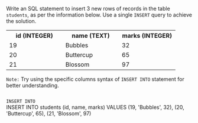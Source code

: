 Write an SQL statement to insert 3 new rows of records in the table `students`, as per the information below. Use a single `INSERT` query to achieve the solution.

<table>
    <tr>
        <th width='33%'>id (INTEGER)</th>
        <th width='33%'>name (TEXT)</th>
        <th width='33%'>marks (INTEGER)</th>
    </tr>
    <tr>
        <td width='33%'>19</td>
        <td width='33%'>Bubbles</td>
        <td width='33%'>32</td>
    </tr>
    <tr>
        <td width='33%'>20</td>
        <td width='33%'>Buttercup</td>
        <td width='33%'>65</td>
    </tr>
    <tr>
        <td width='33%'>21</td>
        <td width='33%'>Blossom</td>
        <td width='33%'>97</td>
    </tr>
</table>

`Note:` Try using the specific columns syntax of `INSERT INTO` statement for better understanding.



<Editor lang="sql" dbName="students3-v1.db" focusTableAfterRun="students" type="exercise">
<code>
INSERT INTO
</code>

<solution>
INSERT INTO students (id, name, marks) VALUES 
                                          (19, 'Bubbles', 32),
                                          (20, 'Buttercup', 65),
                                          (21, 'Blossom', 97)
</solution>
</Editor>